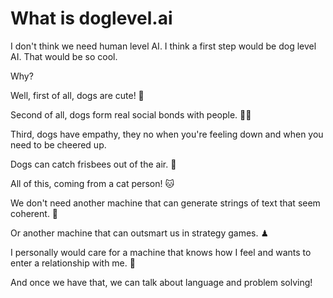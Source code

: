 # What is doglevel.ai

I don't think we need human level AI. I think a first step would be dog level AI. That would be so cool.

Why?

Well, first of all, dogs are cute! 🐶

Second of all, dogs form real social bonds with people. 🐶🥰

Third, dogs have empathy, they no when you're feeling down and when you need to be cheered up.

Dogs can catch frisbees out of the air. 🥏

All of this, coming from a cat person! 🐱

We don't need another machine that can generate strings of text that seem coherent. 📃

Or another machine that can outsmart us in strategy games. ♟

I personally would care for a machine that knows how I feel and wants to enter a relationship with me. 🤖

And once we have that, we can talk about language and problem solving!